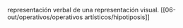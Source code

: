 
representación verbal de una representación visual.
[[06-out/operativos/operativos artísticos/hipotiposis]]
